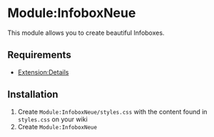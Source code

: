 # Module:InfoboxNeue

This module allows you to create beautiful Infoboxes.

## Requirements
- [Extension:Details](https://www.mediawiki.org/wiki/Extension:Details)

## Installation
1. Create `Module:InfoboxNeue/styles.css` with the content found in `styles.css` on your wiki
2. Create `Module:InfoboxNeue` 
